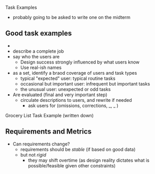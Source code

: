 Task Examples
- probably going to be asked to write one on the midterm

Good task examples
-
- 
- describe a complete job 
- say who the users are
    - Design success strongly influenced by what users know
    - Use real-ish names
- as a set, identify a braod coverage of users and task types
    - typical "expected" user: typical routine tasks
    - occasional but important user: infrequent but important tasks
    - the unusual user: unexpected or odd tasks
- Are evaluated (final and very important step)
    - circulate descriptions to users, and rewrite if needed
        - ask users for (omissions, corrections, _, _ )

Grocery List Task Example (written down)


Requirements and Metrics
-
- Can requirements change?
    - requirements should be _stable_ (if based on good data)
    - but not _rigid_
        - they may shift overtime (as design reality dictates what is possible/feasible given other constraints)

